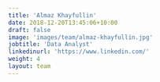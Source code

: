 ```yaml
---
title: 'Almaz Khayfullin'
date: 2018-12-20T13:45:06+10:00
draft: false
image: 'images/team/almaz-khayfullin.jpg'
jobtitle: 'Data Analyst'
linkedinurl: 'https://www.linkedin.com/'
weight: 4
layout: team
---
```


